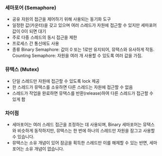 ### 세마포어 (Semaphore)
- 공유 자원의 접근을 제어하기 위해 사용되는 동기화 도구
- 일정한 값(카운터)을 갖고 있으며 여러 스레드가 자원에 접근할 수 있지만 세마포어 값이 0이 되면 대기
- 주로 다중 스레드의 동시 접근을 제한
- 프로세스 간 통신에도 사용
- 종류
  Binary Semaphore: 값이 0 또는 1로만 유지되어, 뮤택스와 유사하게 작동.
  Counting Semaphore: 자원을 여러 개 사용할 수 있도록 여러 값을 가짐.

### 뮤택스 (Mutex)
- 단일 스레드만 자원에 접근할 수 있도록 lock 제공
- 한 스레드가 뮤택스를 소유하면 다른 스레드는 자원에 접근할 수 없음
- 스레드가 작업을 완료하면 뮤택스를 반환(release)하여 다른 스레드가 접근할 수 있게 함

### 차이점
- 세마포어는 여러 스레드 접근을 조정하는 데 사용되며, Binary 세마포어는 뮤택스와 비슷하게 동작하지만, 뮤택스는 한 번에 하나의 스레드만 자원을 잠그고 사용할 수 있습니다.
- 뮤택스는 소유 개념이 있어 잠금을 획득한 스레드만 이를 해제할 수 있는 반면, 세마포어는 소유 개념이 없습니다.

